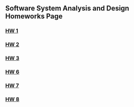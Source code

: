 

## Software System Analysis and Design Homeworks Page



### **[HW 1](assignment1)**
  
### **[HW 2](assignment2)**
  
### **[HW 3](assignment3)**

### **[HW 6](assignment6)**

### **[HW 7](assignment7)**

### **[HW 8](assignment8)**